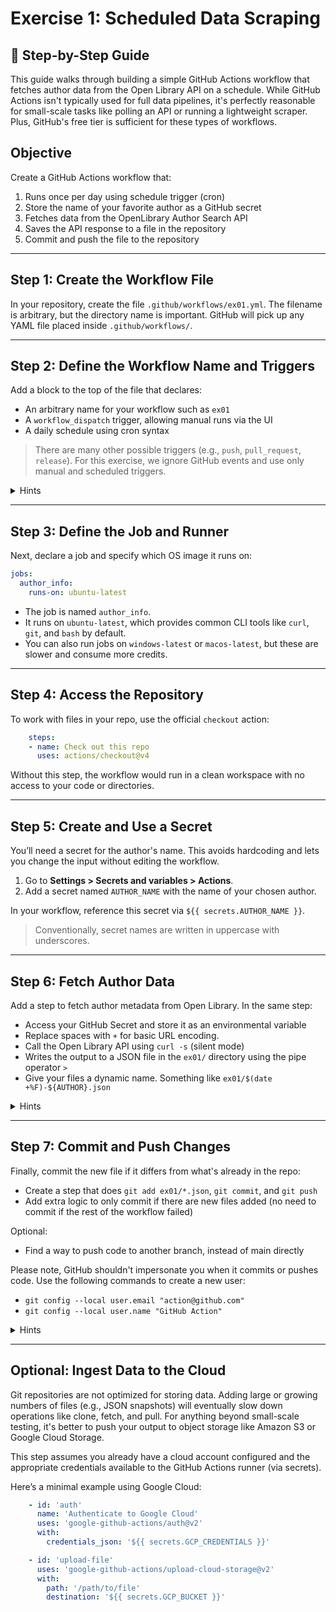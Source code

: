# Exercise 1: Scheduled Data Scraping
## 🧱 Step-by-Step Guide

This guide walks through building a simple GitHub Actions workflow that fetches author data from the Open Library API on a schedule. While GitHub Actions isn't typically used for full data pipelines, it's perfectly reasonable for small-scale tasks like polling an API or running a lightweight scraper. Plus, GitHub's free tier is sufficient for these types of workflows.

## Objective
Create a GitHub Actions workflow that:
1. Runs once per day using schedule trigger (cron)
2. Store the name of your favorite author as a GitHub secret
3. Fetches data from the OpenLibrary Author Search API
4. Saves the API response to a file in the repository
5. Commit and push the file to the repository

---

## Step 1: Create the Workflow File

In your repository, create the file `.github/workflows/ex01.yml`. The filename is arbitrary, but the directory name is important. GitHub will pick up any YAML file placed inside `.github/workflows/`.

---

## Step 2: Define the Workflow Name and Triggers

Add a block to the top of the file that declares:
- An arbitrary name for your workflow such as `ex01`
- A `workflow_dispatch` trigger, allowing manual runs via the UI
- A daily schedule using cron syntax

> There are many other possible triggers (e.g., `push`, `pull_request`, `release`). For this exercise, we ignore GitHub events and use only manual and scheduled triggers.

<details>
<summary>Hints</summary>

```yaml
name: ex01

on:
  workflow_dispatch:
  schedule:
    - cron: '0 8 * * *' # every day at 08:00 UTC
```
</details>

---

## Step 3: Define the Job and Runner

Next, declare a job and specify which OS image it runs on:

```yaml
jobs:
  author_info:
    runs-on: ubuntu-latest
```

- The job is named `author_info`.
- It runs on `ubuntu-latest`, which provides common CLI tools like `curl`, `git`, and `bash` by default.
- You can also run jobs on `windows-latest` or `macos-latest`, but these are slower and consume more credits.

---

## Step 4: Access the Repository

To work with files in your repo, use the official `checkout` action:

```yaml
    steps:
    - name: Check out this repo
      uses: actions/checkout@v4
```

Without this step, the workflow would run in a clean workspace with no access to your code or directories.

---

## Step 5: Create and Use a Secret

You’ll need a secret for the author's name. This avoids hardcoding and lets you change the input without editing the workflow.

1. Go to **Settings > Secrets and variables > Actions**.
2. Add a secret named `AUTHOR_NAME` with the name of your chosen author.

In your workflow, reference this secret via `${{ secrets.AUTHOR_NAME }}`.

> Conventionally, secret names are written in uppercase with underscores.

---

## Step 6: Fetch Author Data

Add a step to fetch author metadata from Open Library. In the same step:
- Access your GitHub Secret and store it as an environmental variable
- Replace spaces with `+` for basic URL encoding.
- Call the Open Library API using `curl -s` (silent mode)
- Writes the output to a JSON file in the `ex01/` directory using the pipe operator `>`
- Give your files a dynamic name. Something like `ex01/$(date +%F)-${AUTHOR}.json`

<details>
<summary>Hints</summary>

```yaml
    - name: Fetch author name from secrets
      env:
        AUTHOR_NAME: ${{ secrets.AUTHOR_NAME }}
      run: |-
        AUTHOR="${AUTHOR_NAME}"
        AUTHOR_ENCODED=$(echo "$AUTHOR" | sed 's/ /+/g')
        curl -s "https://openlibrary.org/search/authors.json?q=${AUTHOR_ENCODED}" > "ex01/$(date +%F)-${AUTHOR}.json"
```
</details>

---

## Step 7: Commit and Push Changes

Finally, commit the new file if it differs from what's already in the repo:
- Create a step that does `git add ex01/*.json`, `git commit`, and `git push`
- Add extra logic to only commit if there are new files added (no need to commit if the rest of the workflow failed)

Optional:
- Find a way to push code to another branch, instead of main directly

Please note, GitHub shouldn't impersonate you when it commits or pushes code. Use the following commands to create a new user:
- `git config --local user.email "action@github.com"`
- `git config --local user.name "GitHub Action"`

<details>
<summary>Hints</summary>

```yaml
    - name: Commit and push changes
      run: |-
        git config --local user.email "action@github.com"
        git config --local user.name "GitHub Action"
        git add ex01/*.json
        git diff --staged --quiet || git commit -m "Update author data - $(date +%F)"
        git push
```
</details>

---

## Optional: Ingest Data to the Cloud
Git repositories are not optimized for storing data. Adding large or growing numbers of files (e.g., JSON snapshots) will eventually slow down operations like clone, fetch, and pull. For anything beyond small-scale testing, it's better to push your output to object storage like Amazon S3 or Google Cloud Storage.

This step assumes you already have a cloud account configured and the appropriate credentials available to the GitHub Actions runner (via secrets).

Here’s a minimal example using Google Cloud:
```yaml
    - id: 'auth'
      name: 'Authenticate to Google Cloud'
      uses: 'google-github-actions/auth@v2'
      with:
        credentials_json: '${{ secrets.GCP_CREDENTIALS }}'

    - id: 'upload-file'
      uses: 'google-github-actions/upload-cloud-storage@v2'
      with:
        path: '/path/to/file'
        destination: '${{ secrets.GCP_BUCKET }}'
```